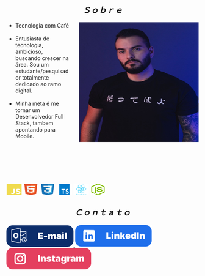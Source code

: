 <h2 align="center"><i>Ｓｏｂｒｅ</i></h2>
<div align="center">
  <img align="right" src="./images/Profile_01.jpg" width="313px" height="313px" alt="">

  <ul align="left" style="padding-right: 340px;">
    <li> Tecnologia com Café</li><br>
    <li> Entusiasta de tecnologia, ambicioso, buscando crescer na área. Sou um estudante/pesquisador totalmente dedicado ao ramo digital.</li><br>
    <li> Minha meta é me tornar um Desenvolvedor Full Stack, tambem apontando para Mobile.</li><br>
  </ul>
  <br><br><br><br>
</div>
<div style="display: inline_block"><br>
  <img align="center" alt="Js" height="30" width="40" src="https://raw.githubusercontent.com/devicons/devicon/master/icons/javascript/javascript-plain.svg">
  <img align="center" alt="HTML" height="30" width="40" src="https://raw.githubusercontent.com/devicons/devicon/master/icons/html5/html5-original.svg">
  <img align="center" alt="CSS" height="30" width="40" src="https://raw.githubusercontent.com/devicons/devicon/master/icons/css3/css3-original.svg">
  <img align="center" alt="TypeScript" height="30" width="40" src="./images/TypeS.png">
  <img align="center" alt="React Native" height="30" width="40" src="./images/react2.png">
  <img align="center" alt="Node JS" height="30" width="40" src="./images/node2.png">
</div>

<h2 align="center"><i>Ｃｏｎｔａｔｏ</i></h2>

<p align="left">
  <a href = "henriqueorquiza@hotmail.com" alt="-mail"><img src="./images/button/e-mail.svg" target="_blank">
  </a> 
  <a href="https://www.linkedin.com/in/orquizaa" alt="" target="_blank"><img src="./images/button/linkedin.svg" alt="">
  </a>
  <a href="https://www.instagram.com/orquizaa" alt="" target="_blank"><img src="./images/button/instagram.svg" alt="">
  </a>
</p>
<br><br><br>
